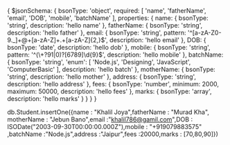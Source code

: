 {
$jsonSchema: {
    bsonType: 'object',
    required: [
      'name',
      'fatherName',
      'email',
      'DOB',
      'mobile',
      'batchName'
    ],
    properties: {
      name: {
        bsonType: 'string',
        description: 'hello name'
      },
      fatherName: {
        bsonType: 'string',
        description: 'hello father'
      },
      email: {
        bsonType: 'string',
        pattern: '^[a-zA-Z0-9._]+@+[a-zA-Z]+.+[a-zA-Z]{2,}$',
description: 'hello email'
},
DOB: {
bsonType: 'date',
description: 'hello dob'
},
mobile: {
bsonType: 'string',
pattern: '^(\\+?91|0)?[6789]\\d{9}$',
description: 'hello mobile'
},
batchName: {
bsonType: 'string',
'enum': [
'Node.js',
'Designing',
'JavaScript',
'ComputerBasic'
],
description: 'hello batch'
},
motherName: {
bsonType: 'string',
description: 'hello mother'
},
address: {
bsonType: 'string',
description: 'hello address'
},
fees: {
bsonType: 'number',
minimum: 2000,
maximum: 50000,
description: 'hello fees'
},
marks: {
bsonType: 'array',
description: 'hello marks'
}
}
}
}

db.Student.insertOne({name : "Khalil Joya",fatherName : "Murad Kha", motherName : "Jebun Bano",email :"khalil786@gamil.com",DOB : ISODate("2003-09-30T00:00:00.000Z"),mobile : "+919079883575" ,batchName :"Node.js",address :"Jaipur",fees :20000,marks : [70,80,90]})
